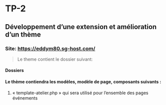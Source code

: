 # TP-2

## Développement d’une extension et amélioration d’un thème

### Site: https://eddym80.sg-host.com/

> Le theme contient le dossier suivant:

#### Dossiers

#### Le thème contiendra les modèles, modèle de page, composants suivants : 

1. « template-atelier.php » qui sera utilisé pour l’ensemble des pages événements


